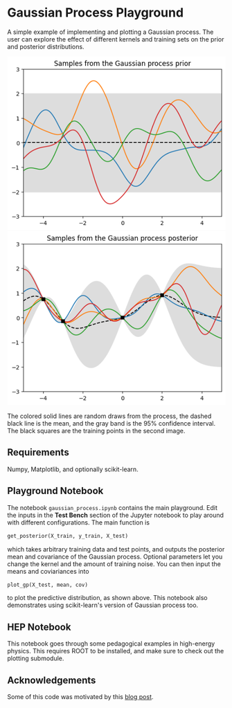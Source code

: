 # Gaussian Process Playground

A simple example of implementing and plotting a Gaussian process. The user can explore the effect of different kernels and training sets on the prior and posterior distributions.

![prior distribution](prior.png)
![posterior distribution](posterior.png)

The colored solid lines are random draws from the process, the dashed black line is the mean, and the gray band is the 95% confidence interval. The black squares are the training points in the second image. 

## Requirements 

Numpy, Matplotlib, and optionally scikit-learn.

## Playground Notebook

The notebook `gaussian_process.ipynb` contains the main playground. Edit the inputs in the **Test Bench** section of the Jupyter notebook to play around with different configurations. The main function is 
```py
get_posterior(X_train, y_train, X_test)
``` 
which takes arbitrary training data and test points, and outputs the posterior mean and covariance of the Gaussian process. Optional parameters let you change the kernel and the amount of training noise. You can then input the means and coviariances into
```py
plot_gp(X_test, mean, cov)
```
to plot the predictive distribution, as shown above. This notebook also demonstrates using scikit-learn's version of Gaussian process too.

## HEP Notebook

This notebook goes through some pedagogical examples in high-energy physics. This requires ROOT to be installed, and make sure to check out the plotting submodule.

## Acknowledgements

Some of this code was motivated by this [blog post](https://katbailey.github.io/post/gaussian-processes-for-dummies/). 
